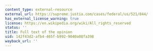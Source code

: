```yaml
---
content_type: external-resource
external_url: https://supreme.justia.com/cases/federal/us/521/844/
has_external_license_warning: true
license: https://en.wikipedia.org/wiki/All_rights_reserved
status: ''
title: Full text of the opinion
uid: 142f43d2-afb4-465f-b992-9040a08fa398
wayback_url: ''
---
```

